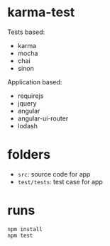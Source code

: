 # karma-test

Tests based:

* karma
* mocha
* chai
* sinon

Application based: 

* requirejs
* jquery
* angular
* angular-ui-router
* lodash

# folders

* `src`: source code for app
* `test/tests`: test case for app

# runs

```
npm install
npm test
``` 
